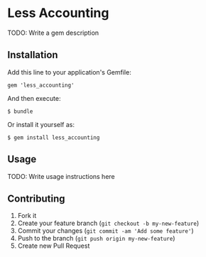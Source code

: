 # Less Accounting

TODO: Write a gem description

## Installation

Add this line to your application's Gemfile:

    gem 'less_accounting'

And then execute:

    $ bundle

Or install it yourself as:

    $ gem install less_accounting

## Usage

TODO: Write usage instructions here

## Contributing

1. Fork it
2. Create your feature branch (`git checkout -b my-new-feature`)
3. Commit your changes (`git commit -am 'Add some feature'`)
4. Push to the branch (`git push origin my-new-feature`)
5. Create new Pull Request